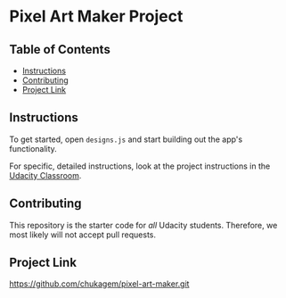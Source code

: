 # Pixel Art Maker Project

## Table of Contents

* [Instructions](#instructions)
* [Contributing](#contributing)
* [Project Link](#url)

## Instructions

To get started, open `designs.js` and start building out the app's functionality.

For specific, detailed instructions, look at the project instructions in the [Udacity Classroom](https://classroom.udacity.com/me).

## Contributing

This repository is the starter code for _all_ Udacity students. Therefore, we most likely will not accept pull requests.

## Project Link
https://github.com/chukagem/pixel-art-maker.git
